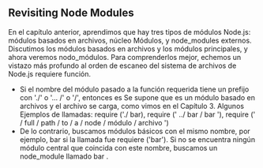 ## Revisiting Node Modules

En el capítulo anterior, aprendimos que hay tres tipos de módulos Node.js: módulos basados ​​en archivos, núcleo
Módulos, y node_modules externos. Discutimos los módulos basados ​​en archivos y los módulos principales, y ahora veremos
nodo_módulos. Para comprenderlos mejor, echemos un vistazo más profundo al orden de escaneo del sistema de archivos de Node.js
requiere función.

* Si el nombre del módulo pasado a la función requerida tiene un prefijo con './' o '... /' o '/', entonces es
Se supone que es un módulo basado en archivos y el archivo se carga, como vimos en el Capítulo 3. Algunos
Ejemplos de llamadas: require ('./ bar), require (' ../ bar / bar '), require (' / full / path / to / a / node /
módulo / archivo ')
* De lo contrario, buscamos módulos básicos con el mismo nombre, por ejemplo,  bar  si la llamada fue
requiere ('bar'). Si no se encuentra ningún módulo central que coincida con este nombre, buscamos un node_module
llamado  bar .